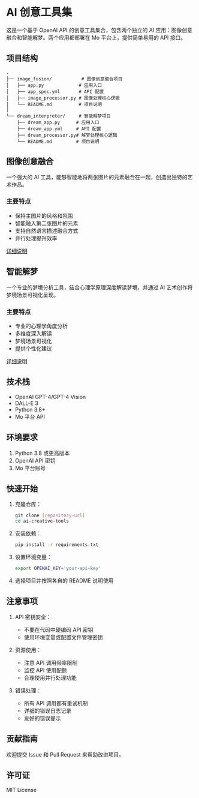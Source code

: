 # AI 创意工具集

这是一个基于 OpenAI API 的创意工具集合，包含两个独立的 AI 应用：图像创意融合和智能解梦。两个应用都部署在 Mo 平台上，提供简单易用的 API 接口。

## 项目结构

```
.
├── image_fusion/           # 图像创意融合项目
│   ├── app.py             # 应用入口
│   ├── app_spec.yml       # API 配置
│   ├── image_processor.py # 图像处理核心逻辑
│   └── README.md          # 项目说明
│
└── dream_interpreter/     # 智能解梦项目
    ├── dream_app.py      # 应用入口
    ├── dream_app.yml     # API 配置
    ├── dream_processor.py# 解梦处理核心逻辑
    └── README.md         # 项目说明
```

## 图像创意融合

一个强大的 AI 工具，能够智能地将两张图片的元素融合在一起，创造出独特的艺术作品。

### 主要特点
- 保持主图片的风格和氛围
- 智能融入第二张图片的元素
- 支持自然语言描述融合方式
- 并行处理提升效率

[详细说明](./image_fusion/)

## 智能解梦

一个专业的梦境分析工具，结合心理学原理深度解读梦境，并通过 AI 艺术创作将梦境场景可视化呈现。

### 主要特点
- 专业的心理学角度分析
- 多维度深入解读
- 梦境场景可视化
- 提供个性化建议

[详细说明](./dream_interpreter/)

## 技术栈

- OpenAI GPT-4/GPT-4 Vision
- DALL-E 3
- Python 3.8+
- Mo 平台 API

## 环境要求

1. Python 3.8 或更高版本
2. OpenAI API 密钥
3. Mo 平台账号

## 快速开始

1. 克隆仓库：
   ```bash
   git clone [repository-url]
   cd ai-creative-tools
   ```

2. 安装依赖：
   ```bash
   pip install -r requirements.txt
   ```

3. 设置环境变量：
   ```bash
   export OPENAI_KEY='your-api-key'
   ```

4. 选择项目并按照各自的 README 说明使用

## 注意事项

1. API 密钥安全：
   - 不要在代码中硬编码 API 密钥
   - 使用环境变量或配置文件管理密钥

2. 资源使用：
   - 注意 API 调用频率限制
   - 监控 API 使用配额
   - 合理使用并行处理功能

3. 错误处理：
   - 所有 API 调用都有重试机制
   - 详细的错误日志记录
   - 友好的错误提示

## 贡献指南

欢迎提交 Issue 和 Pull Request 来帮助改进项目。

## 许可证

MIT License 